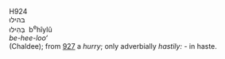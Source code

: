 H924  
בּהילוּ  
בְּהִילוּ ‎ b<sup>e</sup>hı̂ylû  
*be-hee-loo‘*  
(Chaldee); from [927](h0927) a *hurry*; only adverbially *hastily: -* in
haste.  
